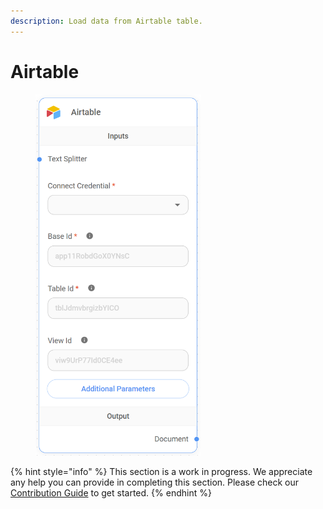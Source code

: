 ```yaml
---
description: Load data from Airtable table.
---
```


# Airtable

<figure><img src="../../../.gitbook/assets/image (1) (1).png" alt="" width="265"><figcaption></figcaption></figure>

{% hint style="info" %}
This section is a work in progress. We appreciate any help you can provide in completing this section. Please check our [Contribution Guide](https://toi500.gitbook.io/flowise-docs/contributing) to get started.
{% endhint %}
